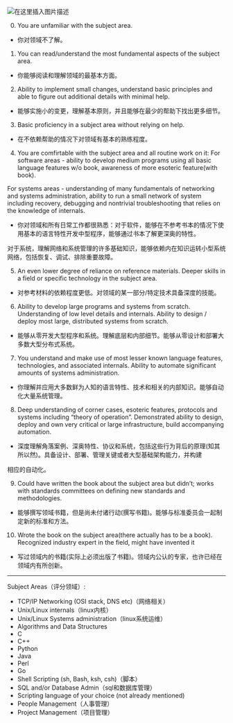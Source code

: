 ![在这里插入图片描述](https://i-blog.csdnimg.cn/blog_migrate/dbf3fb3e5d0abc86998973f822b1069f.png)


0. You are unfamiliar with the subject area.

- 你对领域不了解。



1. You can read/understand the most fundamental aspects of the subject area.

- 你能够阅读和理解领域的最基本方面。



2. Ability to implement small changes, understand basic principles and able to figure out additional details with minimal help.

- 能够实施小的变更，理解基本原则，并且能够在最少的帮助下找出更多细节。



3. Basic proficiency in a subject area without relying on help.

- 在不依赖帮助的情况下对领域有基本的熟练程度。



4. You are comfirtable with the subject area and all routine work on it: For software areas - ability to develop medium programs using all basic language features w/o book, awareness of more esoteric feature(with book).

For systems areas - understanding of many fundamentals of networking and systems administration, ability to run a small network of system including recovery, debugging and nontrivial troubleshooting that relies on the knowledge of internals.

- 你对领域和所有日常工作都很熟悉：对于软件，能够在不参考书本的情况下使用基本的语言特性开发中型程序，能够通过书本了解更深奥的特性。

对于系统，理解网络和系统管理的许多基础知识，能够依赖内在知识运转小型系统网络，包括恢复、调试、排除重要故障。



5. An even lower degree of reliance on reference materials. Deeper skills in a field or specific technology in the subject area.

- 对参考材料的依赖程度更低。对领域的某一部分/特定技术具备深度的技能。



6. Ability to develop large programs and systems from scratch. Understanding of low level details and internals. Ability to design / deploy most large, distributed systems from scratch.

- 能够从零开发大型程序和系统。理解底层和内部细节。能够从零设计和部署大多数大型分布式系统。



7. You understand and make use of most lesser known language features, technologies, and associated internals. Ability to automate significant amounts of systems administration.

- 你理解并应用大多数鲜为人知的语言特性、技术和相关的内部知识。能够自动化大量系统管理。



8. Deep understanding of corner cases, esoteric features, protocols and systems including “theory of operation”. Demonstrated ability to design, deploy and own very critical or large infrastructure, build accompanying automation.

- 深度理解角落案例、深奥特性、协议和系统，包括这些行为背后的原理(知其所以然)。具备设计、部署、管理关键或者大型基础架构能力，并构建

相应的自动化。



9. Could have written the book about the subject area but didn’t; works with standards committees on defining new standards and methodologies.

- 能够撰写领域书籍，但是尚未付诸行动(撰写书籍)。能够与标准委员会一起制定新的标准和方法。



10. Wrote the book on the subject area(there actually has to be a book). Recognized industry expert in the field, might have invented it

- 写过领域内的书籍(实际上必须出版了书籍)。领域内公认的专家，也许已经在领域内有所创新。

---

Subject Areas（评分领域）:

- TCP/IP Networking (OSI stack, DNS etc)（网络相关）
- Unix/Linux internals（linux内核）
- Unix/Linux Systems administration（linux系统运维）
- Algorithms and Data Structures
- C
- C++
- Python
- Java
- Perl
- Go
- Shell Scripting (sh, Bash, ksh, csh)（脚本）
- SQL and/or Database Admin（sql和数据库管理）
- Scripting language of your choice (not already mentioned)
- People Management（人事管理）
- Project Management（项目管理）
